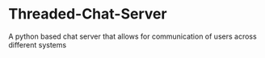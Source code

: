 # Threaded-Chat-Server
A python based chat server that allows for communication of users across different systems
